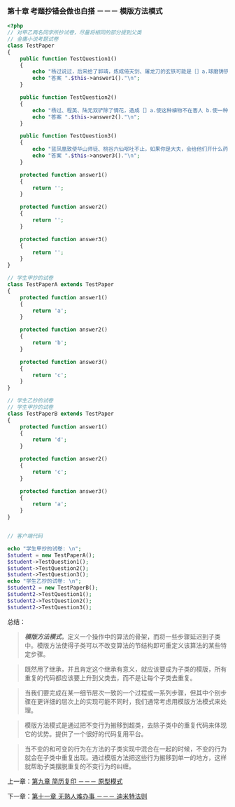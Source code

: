 ### 第十章 考题抄错会做也白搭 －－－ 模版方法模式
```php
<?php 
// 对甲乙两名同学所抄试卷，尽量将相同的部分提到父类
// 金庸小说考题试卷
class TestPaper
{
    public function TestQuestion1()
    {
        echo "杨过说过，后来给了郭靖，炼成倚天剑、屠龙刀的玄铁可能是［］a.球磨铸铁 b.马口铁 c.高速合金钢 d.碳素纤维 \n";
        echo "答案 ".$this->answer1()."\n";
    }

    public function TestQuestion2()
    {
        echo "杨过、程英、陆无双铲除了情花，造成［］a.使这种植物不在害人 b.使一种珍惜物种灭绝 c.破坏了那个生态圈的生态平衡 d.造成该地区沙漠化 \n";
        echo "答案 ".$this->answer2()."\n";
    }

    public function TestQuestion3()
    {
        echo "蓝凤凰致使华山师徒、桃谷六仙呕吐不止，如果你是大夫，会给他们开什么药［］a.阿司匹林 b.牛黄解毒片 c.氟哌酸 d.让他们喝大量的生牛奶 e.以上全不对 \n";
        echo "答案 ".$this->answer3()."\n";
    }

    protected function answer1()
    {
        return '';
    }

    protected function answer2()
    {
        return '';
    }

    protected function answer3()
    {
        return '';
    }
}

// 学生甲抄的试卷
class TestPaperA extends TestPaper
{
    protected function answer1()
    {
        return 'a';
    }

    protected function answer2()
    {
        return 'b';
    }

    protected function answer3()
    {
        return 'c';
    } 
}

// 学生乙抄的试卷
// 学生甲抄的试卷
class TestPaperB extends TestPaper
{
    protected function answer1()
    {
        return 'd';
    }

    protected function answer2()
    {
        return 'c';
    }

    protected function answer3()
    {
        return 'a';
    } 
}


// 客户端代码

echo "学生甲抄的试卷: \n";
$student = new TestPaperA();
$student->TestQuestion1();
$student->TestQuestion2();
$student->TestQuestion3();
echo "学生乙抄的试卷: \n";
$student2 = new TestPaperB();
$student2->TestQuestion1();
$student2->TestQuestion2();
$student2->TestQuestion3();
```

总结：

> ***模版方法模式***，定义一个操作中的算法的骨架，而将一些步骤延迟到子类中。模版方法使得子类可以不改变算法的节结构即可重定义该算法的某些特定步骤。

> 既然用了继承，并且肯定这个继承有意义，就应该要成为子类的模版，所有重复的代码都应该要上升到父类去，而不是让每个子类去重复。

> 当我们要完成在某一细节层次一致的一个过程或一系列步骤，但其中个别步骤在更详细的层次上的实现可能不同时，我们通常考虑用模版方法模式来处理。

> 模版方法模式是通过把不变行为搬移到超类，去除子类中的重复代码来体现它的优势。提供了一个很好的代码复用平台。

> 当不变的和可变的行为在方法的子类实现中混合在一起的时候，不变的行为就会在子类中重复出现。通过模版方法把这些行为搬移到单一的地方，这样就帮助子类摆脱重复的不变行为的纠缠。

上一章：[第九章 简历复印 －－－ 原型模式](../files/chapter9.md)

下一章：[第十一章 无熟人难办事 －－－ 迪米特法则](../files/chapter11.md)